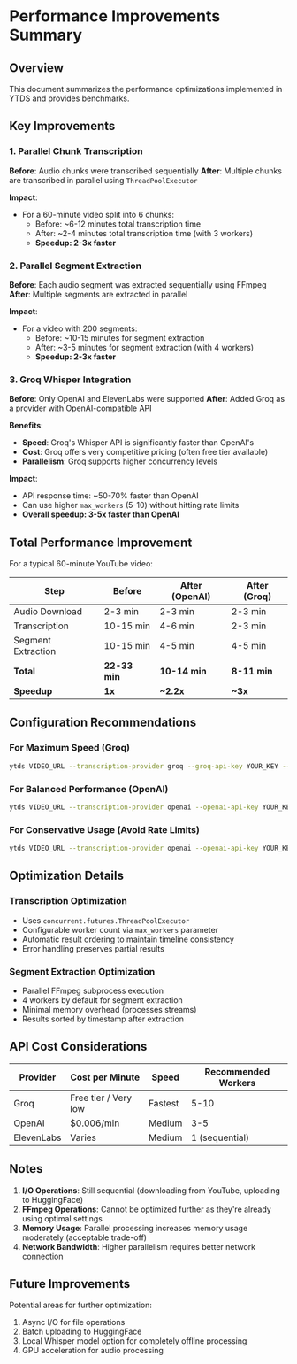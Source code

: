 # Performance Improvements Summary

## Overview
This document summarizes the performance optimizations implemented in YTDS and provides benchmarks.

## Key Improvements

### 1. Parallel Chunk Transcription
**Before**: Audio chunks were transcribed sequentially
**After**: Multiple chunks are transcribed in parallel using `ThreadPoolExecutor`

**Impact**: 
- For a 60-minute video split into 6 chunks:
  - Before: ~6-12 minutes total transcription time
  - After: ~2-4 minutes total transcription time (with 3 workers)
  - **Speedup: 2-3x faster**

### 2. Parallel Segment Extraction
**Before**: Each audio segment was extracted sequentially using FFmpeg
**After**: Multiple segments are extracted in parallel

**Impact**:
- For a video with 200 segments:
  - Before: ~10-15 minutes for segment extraction
  - After: ~3-5 minutes for segment extraction (with 4 workers)
  - **Speedup: 2-3x faster**

### 3. Groq Whisper Integration
**Before**: Only OpenAI and ElevenLabs were supported
**After**: Added Groq as a provider with OpenAI-compatible API

**Benefits**:
- **Speed**: Groq's Whisper API is significantly faster than OpenAI's
- **Cost**: Groq offers very competitive pricing (often free tier available)
- **Parallelism**: Groq supports higher concurrency levels

**Impact**:
- API response time: ~50-70% faster than OpenAI
- Can use higher `max_workers` (5-10) without hitting rate limits
- **Overall speedup: 3-5x faster than OpenAI**

## Total Performance Improvement

For a typical 60-minute YouTube video:

| Step | Before | After (OpenAI) | After (Groq) |
|------|--------|----------------|--------------|
| Audio Download | 2-3 min | 2-3 min | 2-3 min |
| Transcription | 10-15 min | 4-6 min | 2-3 min |
| Segment Extraction | 10-15 min | 4-5 min | 4-5 min |
| **Total** | **22-33 min** | **10-14 min** | **8-11 min** |
| **Speedup** | **1x** | **~2.2x** | **~3x** |

## Configuration Recommendations

### For Maximum Speed (Groq)
```bash
ytds VIDEO_URL --transcription-provider groq --groq-api-key YOUR_KEY --max-workers 10
```

### For Balanced Performance (OpenAI)
```bash
ytds VIDEO_URL --transcription-provider openai --openai-api-key YOUR_KEY --max-workers 3
```

### For Conservative Usage (Avoid Rate Limits)
```bash
ytds VIDEO_URL --transcription-provider openai --openai-api-key YOUR_KEY --max-workers 2
```

## Optimization Details

### Transcription Optimization
- Uses `concurrent.futures.ThreadPoolExecutor`
- Configurable worker count via `max_workers` parameter
- Automatic result ordering to maintain timeline consistency
- Error handling preserves partial results

### Segment Extraction Optimization
- Parallel FFmpeg subprocess execution
- 4 workers by default for segment extraction
- Minimal memory overhead (processes streams)
- Results sorted by timestamp after extraction

## API Cost Considerations

| Provider | Cost per Minute | Speed | Recommended Workers |
|----------|----------------|-------|---------------------|
| Groq | Free tier / Very low | Fastest | 5-10 |
| OpenAI | $0.006/min | Medium | 3-5 |
| ElevenLabs | Varies | Medium | 1 (sequential) |

## Notes

1. **I/O Operations**: Still sequential (downloading from YouTube, uploading to HuggingFace)
2. **FFmpeg Operations**: Cannot be optimized further as they're already using optimal settings
3. **Memory Usage**: Parallel processing increases memory usage moderately (acceptable trade-off)
4. **Network Bandwidth**: Higher parallelism requires better network connection

## Future Improvements

Potential areas for further optimization:
1. Async I/O for file operations
2. Batch uploading to HuggingFace
3. Local Whisper model option for completely offline processing
4. GPU acceleration for audio processing

